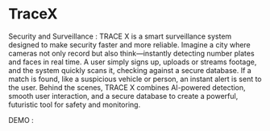 # TraceX
Security and Surveillance : TRACE X is a smart surveillance system designed to make security faster and more reliable. Imagine a city where cameras not only record but also think—instantly detecting number plates and faces in real time. A user simply signs up, uploads or streams footage, and the system quickly scans it, checking against a secure database. If a match is found, like a suspicious vehicle or person, an instant alert is sent to the user. Behind the scenes, TRACE X combines AI-powered detection, smooth user interaction, and a secure database to create a powerful, futuristic tool for safety and monitoring.

DEMO :
